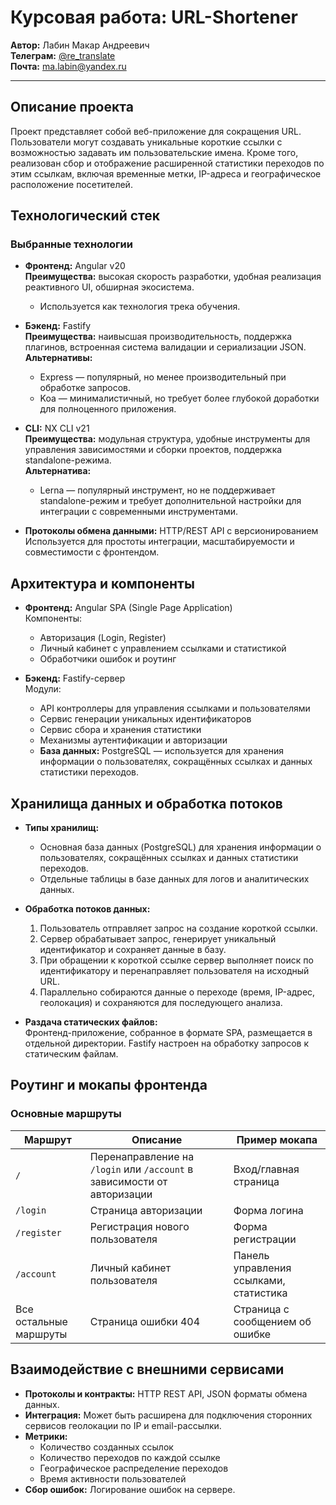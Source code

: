 # Курсовая работа: URL-Shortener

**Автор:** Лабин Макар Андреевич  
**Телеграм:** [@re_translate](https://t.me/re_translate)  
**Почта:** [ma.labin@yandex.ru](mailto:ma.labin@yandex.ru)

---

## Описание проекта

Проект представляет собой веб-приложение для сокращения URL. Пользователи могут создавать уникальные короткие ссылки с возможностью задавать им пользовательские имена. Кроме того, реализован сбор и отображение расширенной статистики переходов по этим ссылкам, включая временные метки, IP-адреса и географическое расположение посетителей.

## Технологический стек

### Выбранные технологии

- **Фронтенд:** Angular v20  
  **Преимущества:** высокая скорость разработки, удобная реализация реактивного UI, обширная экосистема.  
  - Используется как технология трека обучения.

- **Бэкенд:** Fastify  
  **Преимущества:** наивысшая производительность, поддержка плагинов, встроенная система валидации и сериализации JSON.  
  **Альтернативы:**   
  - Express — популярный, но менее производительный при обработке запросов.  
  - Koa — минималистичный, но требует более глубокой доработки для полноценного приложения.

- **CLI:** NX CLI v21  
  **Преимущества:** модульная структура, удобные инструменты для управления зависимостями и сборки проектов, поддержка standalone-режима.  
  **Альтернатива:**  
  - Lerna — популярный инструмент, но не поддерживает standalone-режим и требует дополнительной настройки для интеграции с современными инструментами.

- **Протоколы обмена данными:** HTTP/REST API с версионированием  
  Используется для простоты интеграции, масштабируемости и совместимости с фронтендом.

## Архитектура и компоненты

- **Фронтенд:** Angular SPA (Single Page Application)  
  Компоненты:  
  - Авторизация (Login, Register)  
  - Личный кабинет с управлением ссылками и статистикой  
  - Обработчики ошибок и роутинг

- **Бэкенд:** Fastify-сервер  
  Модули:  
  - API контроллеры для управления ссылками и пользователями  
  - Сервис генерации уникальных идентификаторов  
  - Сервис сбора и хранения статистики  
  - Механизмы аутентификации и авторизации
  - **База данных:** PostgreSQL — используется для хранения информации о пользователях, сокращённых ссылках и данных статистики переходов.

## Хранилища данных и обработка потоков

- **Типы хранилищ:**  
  - Основная база данных (PostgreSQL) для хранения информации о пользователях, сокращённых ссылках и данных статистики переходов.  
  - Отдельные таблицы в базе данных для логов и аналитических данных.

- **Обработка потоков данных:**  
  1. Пользователь отправляет запрос на создание короткой ссылки.  
  2. Сервер обрабатывает запрос, генерирует уникальный идентификатор и сохраняет данные в базу.  
  3. При обращении к короткой ссылке сервер выполняет поиск по идентификатору и перенаправляет пользователя на исходный URL.  
  4. Параллельно собираются данные о переходе (время, IP-адрес, геолокация) и сохраняются для последующего анализа.

- **Раздача статических файлов:**  
  Фронтенд-приложение, собранное в формате SPA, размещается в отдельной директории. Fastify настроен на обработку запросов к статическим файлам.

## Роутинг и мокапы фронтенда

### Основные маршруты

| Маршрут       | Описание                                | Пример мокапа                   |
|---------------|----------------------------------------|--------------------------------|
| `/`           | Перенаправление на `/login` или `/account` в зависимости от авторизации | Вход/главная страница          |
| `/login`      | Страница авторизации                   | Форма логина                   |
| `/register`   | Регистрация нового пользователя       | Форма регистрации              |
| `/account`    | Личный кабинет пользователя            | Панель управления ссылками, статистика |
| Все остальные маршруты | Страница ошибки 404             | Страница с сообщением об ошибке |

## Взаимодействие с внешними сервисами

- **Протоколы и контракты:** HTTP REST API, JSON форматы обмена данных.
- **Интеграция:** Может быть расширена для подключения сторонних сервисов геолокации по IP и email-рассылки.
- **Метрики:**  
  - Количество созданных ссылок
  - Количество переходов по каждой ссылке
  - Географическое распределение переходов
  - Время активности пользователей
- **Сбор ошибок:** Логирование ошибок на сервере.